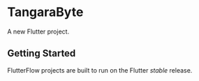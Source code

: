 # TangaraByte

A new Flutter project.

## Getting Started

FlutterFlow projects are built to run on the Flutter _stable_ release.

